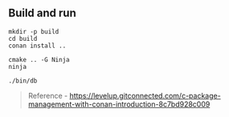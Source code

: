 
## Build and run

```
mkdir -p build
cd build
conan install ..

cmake .. -G Ninja
ninja

./bin/db
```


> Reference - https://levelup.gitconnected.com/c-package-management-with-conan-introduction-8c7bd928c009